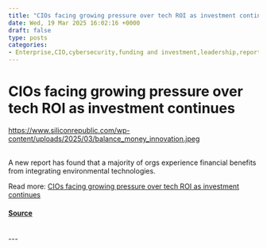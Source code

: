 ```yaml
---
title: "CIOs facing growing pressure over tech ROI as investment continues"
date: Wed, 19 Mar 2025 16:02:16 +0000
draft: false
type: posts
categories: 
- Enterprise,CIO,cybersecurity,funding and investment,leadership,reports
---
```

# CIOs facing growing pressure over tech ROI as investment continues
https://www.siliconrepublic.com/wp-content/uploads/2025/03/balance_money_innovation.jpeg
<br/>

<br/>
A new report has found that a majority of orgs experience financial benefits from integrating environmental technologies.

Read more: [CIOs facing growing pressure over tech ROI as investment continues](https://www.siliconrepublic.com/enterprise/cio-report-logicalis-cybersecurity-investments)

#### [Source](https://www.siliconrepublic.com/enterprise/cio-report-logicalis-cybersecurity-investments)

<br/>
---
